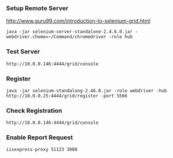 ﻿### Setup Remote Server

http://www.guru99.com/introduction-to-selenium-grid.html

```
java -jar selenium-server-standalone-2.4.6.0.jar -webdriver.chome=~/Command/chromedriver -role hub
```

### Test Server

```
http://10.0.0.146:4444/grid/console
```

### Register

```
java -jar selenium-standalong-2.46.0.jar -role webdriver -hub http://10.0.0.25:4444/grid/register -port 5566
```


### Check Registration

```
http://10.0.0.146:4444/grid/console
```

### Enable Report Request

```
iisexpress-proxy 51123 3000
```

